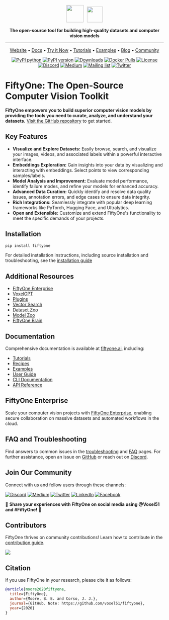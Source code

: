 <div align="center">
<p align="center">

<!-- prettier-ignore -->
<img src="https://user-images.githubusercontent.com/25985824/106288517-2422e000-6216-11eb-871d-26ad2e7b1e59.png" height="55px"> &nbsp;
<img src="https://user-images.githubusercontent.com/25985824/106288518-24bb7680-6216-11eb-8f10-60052c519586.png" height="50px">

**The open-source tool for building high-quality datasets and computer vision
models**

---

<!-- prettier-ignore -->
<a href="https://voxel51.com/fiftyone">Website</a> •
<a href="https://voxel51.com/docs/fiftyone">Docs</a> •
<a href="https://colab.research.google.com/github/voxel51/fiftyone-examples/blob/master/examples/quickstart.ipynb">Try it Now</a> •
<a href="https://voxel51.com/docs/fiftyone/tutorials/index.html">Tutorials</a> •
<a href="https://github.com/voxel51/fiftyone-examples">Examples</a> •
<a href="https://voxel51.com/blog/">Blog</a> •
<a href="https://discord.gg/fiftyone-community">Community</a>

[![PyPI python](https://img.shields.io/pypi/pyversions/fiftyone)](https://pypi.org/project/fiftyone)
[![PyPI version](https://badge.fury.io/py/fiftyone.svg)](https://pypi.org/project/fiftyone)
[![Downloads](https://static.pepy.tech/badge/fiftyone)](https://pepy.tech/project/fiftyone)
[![Docker Pulls](https://badgen.net/docker/pulls/voxel51/fiftyone?icon=docker&label=pulls)](https://hub.docker.com/r/voxel51/fiftyone/)
[![License](https://img.shields.io/badge/License-Apache%202.0-blue.svg)](LICENSE)
[![Discord](https://img.shields.io/badge/Discord-7289DA?logo=discord&logoColor=white)](https://discord.gg/fiftyone-community)
[![Medium](https://img.shields.io/badge/Medium-12100E?logo=medium&logoColor=white)](https://medium.com/voxel51)
[![Mailing list](http://bit.ly/2Md9rxM)](https://share.hsforms.com/1zpJ60ggaQtOoVeBqIZdaaA2ykyk)
[![Twitter](https://img.shields.io/twitter/follow/Voxel51?style=social)](https://twitter.com/voxel51)

</p>
</div>

# FiftyOne: The Open-Source Computer Vision Toolkit

**FiftyOne empowers you to build superior computer vision models by providing the tools you need to curate, analyze, and understand your datasets.**  [Visit the GitHub repository](https://github.com/voxel51/fiftyone) to get started.

## Key Features

*   **Visualize and Explore Datasets:** Easily browse, search, and visualize your images, videos, and associated labels within a powerful interactive interface.
*   **Embeddings Exploration:** Gain insights into your data by visualizing and interacting with embeddings. Select points to view corresponding samples/labels.
*   **Model Analysis and Improvement:** Evaluate model performance, identify failure modes, and refine your models for enhanced accuracy.
*   **Advanced Data Curation:** Quickly identify and resolve data quality issues, annotation errors, and edge cases to ensure data integrity.
*   **Rich Integrations:** Seamlessly integrate with popular deep learning frameworks like PyTorch, Hugging Face, and Ultralytics.
*   **Open and Extensible:** Customize and extend FiftyOne's functionality to meet the specific demands of your projects.

## Installation

```bash
pip install fiftyone
```

For detailed installation instructions, including source installation and troubleshooting, see the [installation guide](https://voxel51.com/docs/fiftyone/getting_started/install.html)

## Additional Resources

*   [FiftyOne Enterprise](https://voxel51.com/enterprise)
*   [VoxelGPT](https://github.com/voxel51/voxelgpt)
*   [Plugins](https://voxel51.com/plugins)
*   [Vector Search](https://voxel51.com/blog/the-computer-vision-interface-for-vector-search)
*   [Dataset Zoo](https://docs.voxel51.com/dataset_zoo/index.html)
*   [Model Zoo](https://docs.voxel51.com/model_zoo/index.html)
*   [FiftyOne Brain](https://docs.voxel51.com/brain.html)

## Documentation

Comprehensive documentation is available at [fiftyone.ai](https://fiftyone.ai), including:

*   [Tutorials](https://voxel51.com/docs/fiftyone/tutorials/index.html)
*   [Recipes](https://voxel51.com/docs/fiftyone/recipes/index.html)
*   [Examples](https://github.com/voxel51/fiftyone-examples)
*   [User Guide](https://voxel51.com/docs/fiftyone/user_guide/index.html)
*   [CLI Documentation](https://voxel51.com/docs/fiftyone/cli/index.html)
*   [API Reference](https://voxel51.com/docs/fiftyone/api/fiftyone.html)

## FiftyOne Enterprise

Scale your computer vision projects with [FiftyOne Enterprise](https://voxel51.com/enterprise), enabling secure collaboration on massive datasets and automated workflows in the cloud.

## FAQ and Troubleshooting

Find answers to common issues in the [troubleshooting](https://docs.voxel51.com/getting_started/troubleshooting.html) and [FAQ](https://docs.voxel51.com/faq/index.html) pages.  For further assistance, open an issue on [GitHub](https://github.com/voxel51/fiftyone/issues) or reach out on [Discord](https://discord.gg/fiftyone-community).

## Join Our Community

Connect with us and fellow users through these channels:

[![Discord](https://img.shields.io/badge/Discord-7289DA?logo=discord&logoColor=white)](https://discord.gg/fiftyone-community)
[![Medium](https://img.shields.io/badge/Medium-12100E?logo=medium&logoColor=white)](https://medium.com/voxel51)
[![Twitter](https://img.shields.io/badge/Twitter-1DA1F2?logo=twitter&logoColor=white)](https://twitter.com/voxel51)
[![LinkedIn](https://img.shields.io/badge/LinkedIn-0077B5?logo=linkedin&logoColor=white)](https://www.linkedin.com/company/voxel51)
[![Facebook](https://img.shields.io/badge/Facebook-1877F2?logo=facebook&logoColor=white)](https://www.facebook.com/voxel51)

🎉 **Share your experiences with FiftyOne on social media using @Voxel51 and #FiftyOne!** 🎉

## Contributors

FiftyOne thrives on community contributions!  Learn how to contribute in the [contribution guide](https://github.com/voxel51/fiftyone/blob/develop/CONTRIBUTING.md).

<a href="https://github.com/voxel51/fiftyone/graphs/contributors">
  <img src="https://contrib.rocks/image?repo=voxel51/fiftyone" />
</a>

## Citation

If you use FiftyOne in your research, please cite it as follows:

```bibtex
@article{moore2020fiftyone,
  title={FiftyOne},
  author={Moore, B. E. and Corso, J. J.},
  journal={GitHub. Note: https://github.com/voxel51/fiftyone},
  year={2020}
}